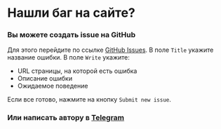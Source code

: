 # Нашли баг на сайте?

### Вы можете создать issue на GitHub

Для этого перейдите по ссылке [GitHub Issues](https://github.com/povetek/bsuir/issues/new?assignees=\&labels=bug\&template=bug\_report.md\&title=). В поле `Title` укажите название ошибки. В поле `Write` укажите:

* URL страницы, на которой есть ошибка
* Описание ошибки
* Ожидаемое поведение

Если все готово, нажмите на кнопку `Submit new issue`.

### Или написать автору в [Telegram](https://t.me/dmitrydutin)
